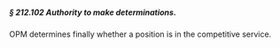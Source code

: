 ##### § 212.102 Authority to make determinations. #####

OPM determines finally whether a position is in the competitive service.